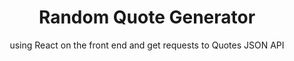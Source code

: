 <div align="center">

# Random Quote Generator

 using React on the front end and get requests to Quotes JSON API
</div>


